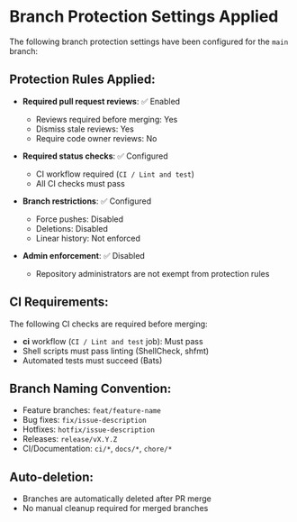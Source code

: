 # Branch Protection Settings Applied

The following branch protection settings have been configured for the `main` branch:

## Protection Rules Applied:
- **Required pull request reviews**: ✅ Enabled
  - Reviews required before merging: Yes
  - Dismiss stale reviews: Yes
  - Require code owner reviews: No

- **Required status checks**: ✅ Configured
  - CI workflow required (`CI / Lint and test`)
  - All CI checks must pass

- **Branch restrictions**: ✅ Configured
  - Force pushes: Disabled
  - Deletions: Disabled
  - Linear history: Not enforced

- **Admin enforcement**: ✅ Disabled
  - Repository administrators are not exempt from protection rules

## CI Requirements:
The following CI checks are required before merging:
- **ci** workflow (`CI / Lint and test` job): Must pass
- Shell scripts must pass linting (ShellCheck, shfmt)
- Automated tests must succeed (Bats)

## Branch Naming Convention:
- Feature branches: `feat/feature-name`
- Bug fixes: `fix/issue-description`
- Hotfixes: `hotfix/issue-description`
- Releases: `release/vX.Y.Z`
- CI/Documentation: `ci/*`, `docs/*`, `chore/*`

## Auto-deletion:
- Branches are automatically deleted after PR merge
- No manual cleanup required for merged branches
